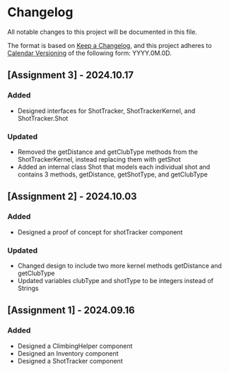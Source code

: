 # Changelog

All notable changes to this project will be documented in this file.

The format is based on [Keep a Changelog](https://keepachangelog.com/en/1.1.0/),
and this project adheres to [Calendar Versioning](https://calver.org/) of
the following form: YYYY.0M.0D.

## [Assignment 3] - 2024.10.17

### Added

 - Designed interfaces for ShotTracker, ShotTrackerKernel, and ShotTracker.Shot

### Updated

 - Removed the getDistance and getClubType methods from the ShotTrackerKernel, instead replacing them with getShot
 - Added an internal class Shot that models each individual shot and contains 3 methods, getDistance, getShotType, and getClubType

## [Assignment 2] - 2024.10.03

### Added

- Designed a proof of concept for shotTracker component

### Updated

- Changed design to include two more kernel methods getDistance and getClubType
- Updated variables clubType and shotType to be integers instead of Strings

## [Assignment 1] - 2024.09.16

### Added

- Designed a ClimbingHelper component
- Designed an Inventory component
- Designed a ShotTracker component